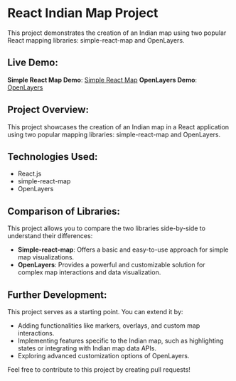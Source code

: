 # React Indian Map Project
  This project demonstrates the creation of an Indian map using two popular React mapping libraries: simple-react-map and OpenLayers.

## Live Demo:

**Simple React Map Demo**: [Simple React Map]()
**OpenLayers Demo**: [OpenLayers]()

## Project Overview:

  This project showcases the creation of an Indian map in a React application using two popular mapping libraries: simple-react-map and OpenLayers.

## Technologies Used:

- React.js
- simple-react-map
- OpenLayers
  

## Comparison of Libraries:

This project allows you to compare the two libraries side-by-side to understand their differences:

- **Simple-react-map**: Offers a basic and easy-to-use approach for simple map visualizations.
- **OpenLayers**: Provides a powerful and customizable solution for complex map interactions and data visualization.

## Further Development:

This project serves as a starting point. You can extend it by:

- Adding functionalities like markers, overlays, and custom map interactions.
- Implementing features specific to the Indian map, such as highlighting states or integrating with Indian map data APIs.
- Exploring advanced customization options of OpenLayers.


Feel free to contribute to this project by creating pull requests!
